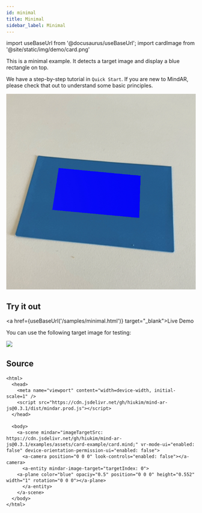 ```yaml
---
id: minimal 
title: Minimal
sidebar_label: Minimal 
---
```


import useBaseUrl from '@docusaurus/useBaseUrl';
import cardImage from '@site/static/img/demo/card.png'

This is a minimal example. It detects a target image and display a blue rectangle on top. 

We have a step-by-step tutorial in `Quick Start`. If you are new to MindAR, please check that out to understand some basic principles.

![img](/img/demo/minimal-demo.jpeg)

## Try it out
<a href={useBaseUrl('/samples/minimal.html')} target="_blank">Live Demo</a>

You can use the following target image for testing:

<img src={cardImage} width="300" />

## Source
```
<html>
  <head>
    <meta name="viewport" content="width=device-width, initial-scale=1" />
    <script src="https://cdn.jsdelivr.net/gh/hiukim/mind-ar-js@0.3.1/dist/mindar.prod.js"></script>
  </head>

  <body>
    <a-scene mindar="imageTargetSrc: https://cdn.jsdelivr.net/gh/hiukim/mind-ar-js@0.3.1/examples/assets/card-example/card.mind;" vr-mode-ui="enabled: false" device-orientation-permission-ui="enabled: false">
      <a-camera position="0 0 0" look-controls="enabled: false"></a-camera>
      <a-entity mindar-image-target="targetIndex: 0">
	<a-plane color="blue" opaciy="0.5" position="0 0 0" height="0.552" width="1" rotation="0 0 0"></a-plane>
      </a-entity>
    </a-scene>
  </body>
</html>
```
